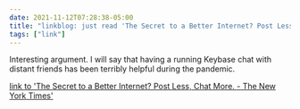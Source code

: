 ```yaml
---
date: 2021-11-12T07:28:38-05:00
title: "linkblog: just read 'The Secret to a Better Internet? Post Less, Chat More. - The New York Times'"
tags: ["link"]
---
```

Interesting argument. I will say that having a running Keybase chat with distant friends has been terribly helpful during the pandemic.
 
[link to 'The Secret to a Better Internet? Post Less, Chat More. - The New York Times'](https://www.nytimes.com/2021/11/12/style/social-media-chat.html)

